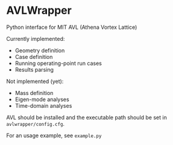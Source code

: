 # AVLWrapper
Python interface for MIT AVL (Athena Vortex Lattice)

Currently implemented:
* Geometry definition
* Case definition
* Running operating-point run cases
* Results parsing

Not implemented (yet):
* Mass definition
* Eigen-mode analyses
* Time-domain analyses

AVL should be installed and the executable path should be set in `avlwrapper/config.cfg`.

For an usage example, see `example.py`
